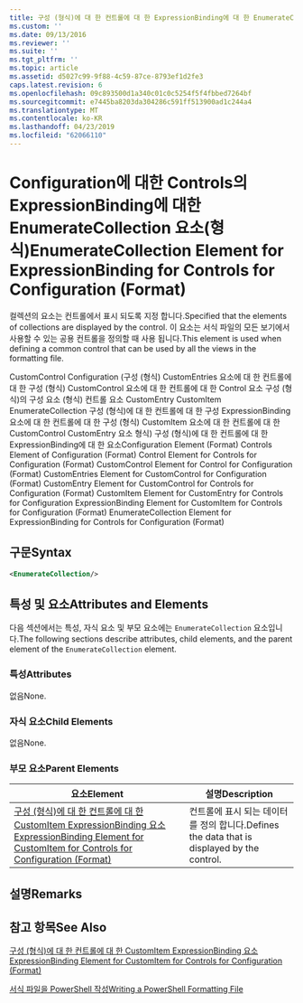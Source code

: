 ```yaml
---
title: 구성 (형식)에 대 한 컨트롤에 대 한 ExpressionBinding에 대 한 EnumerateCollection 요소 | Microsoft Docs
ms.custom: ''
ms.date: 09/13/2016
ms.reviewer: ''
ms.suite: ''
ms.tgt_pltfrm: ''
ms.topic: article
ms.assetid: d5027c99-9f88-4c59-87ce-8793ef1d2fe3
caps.latest.revision: 6
ms.openlocfilehash: 09c893500d1a340c01c0c5254f5f4fbbed7264bf
ms.sourcegitcommit: e7445ba8203da304286c591ff513900ad1c244a4
ms.translationtype: MT
ms.contentlocale: ko-KR
ms.lasthandoff: 04/23/2019
ms.locfileid: "62066110"
---
```

# <a name="enumeratecollection-element-for-expressionbinding-for-controls-for-configuration-format"></a><span data-ttu-id="6e7f7-102">Configuration에 대한 Controls의 ExpressionBinding에 대한 EnumerateCollection 요소(형식)</span><span class="sxs-lookup"><span data-stu-id="6e7f7-102">EnumerateCollection Element for ExpressionBinding for Controls for Configuration (Format)</span></span>

<span data-ttu-id="6e7f7-103">컬렉션의 요소는 컨트롤에서 표시 되도록 지정 합니다.</span><span class="sxs-lookup"><span data-stu-id="6e7f7-103">Specified that the elements of collections are displayed by the control.</span></span> <span data-ttu-id="6e7f7-104">이 요소는 서식 파일의 모든 보기에서 사용할 수 있는 공용 컨트롤을 정의할 때 사용 됩니다.</span><span class="sxs-lookup"><span data-stu-id="6e7f7-104">This element is used when defining a common control that can be used by all the views in the formatting file.</span></span>

<span data-ttu-id="6e7f7-105">CustomControl Configuration (구성 (형식) CustomEntries 요소에 대 한 컨트롤에 대 한 구성 (형식) CustomControl 요소에 대 한 컨트롤에 대 한 Control 요소 구성 (형식)의 구성 요소 (형식) 컨트롤 요소 CustomEntry CustomItem EnumerateCollection 구성 (형식)에 대 한 컨트롤에 대 한 구성 ExpressionBinding 요소에 대 한 컨트롤에 대 한 구성 (형식) CustomItem 요소에 대 한 컨트롤에 대 한 CustomControl CustomEntry 요소 형식) 구성 (형식)에 대 한 컨트롤에 대 한 ExpressionBinding에 대 한 요소</span><span class="sxs-lookup"><span data-stu-id="6e7f7-105">Configuration Element (Format) Controls Element of Configuration (Format) Control Element for Controls for Configuration (Format) CustomControl Element for Control for Configuration (Format) CustomEntries Element for CustomControl for Configuration (Format) CustomEntry Element for CustomControl for Controls for Configuration (Format) CustomItem Element for CustomEntry for Controls for Configuration ExpressionBinding Element for CustomItem for Controls for Configuration (Format) EnumerateCollection Element for ExpressionBinding for Controls for Configuration (Format)</span></span>

## <a name="syntax"></a><span data-ttu-id="6e7f7-106">구문</span><span class="sxs-lookup"><span data-stu-id="6e7f7-106">Syntax</span></span>

```xml
<EnumerateCollection/>
```

## <a name="attributes-and-elements"></a><span data-ttu-id="6e7f7-107">특성 및 요소</span><span class="sxs-lookup"><span data-stu-id="6e7f7-107">Attributes and Elements</span></span>

<span data-ttu-id="6e7f7-108">다음 섹션에서는 특성, 자식 요소 및 부모 요소에는 `EnumerateCollection` 요소입니다.</span><span class="sxs-lookup"><span data-stu-id="6e7f7-108">The following sections describe attributes, child elements, and the parent element of the `EnumerateCollection` element.</span></span>

### <a name="attributes"></a><span data-ttu-id="6e7f7-109">특성</span><span class="sxs-lookup"><span data-stu-id="6e7f7-109">Attributes</span></span>

<span data-ttu-id="6e7f7-110">없음</span><span class="sxs-lookup"><span data-stu-id="6e7f7-110">None.</span></span>

### <a name="child-elements"></a><span data-ttu-id="6e7f7-111">자식 요소</span><span class="sxs-lookup"><span data-stu-id="6e7f7-111">Child Elements</span></span>

<span data-ttu-id="6e7f7-112">없음</span><span class="sxs-lookup"><span data-stu-id="6e7f7-112">None.</span></span>

### <a name="parent-elements"></a><span data-ttu-id="6e7f7-113">부모 요소</span><span class="sxs-lookup"><span data-stu-id="6e7f7-113">Parent Elements</span></span>

|<span data-ttu-id="6e7f7-114">요소</span><span class="sxs-lookup"><span data-stu-id="6e7f7-114">Element</span></span>|<span data-ttu-id="6e7f7-115">설명</span><span class="sxs-lookup"><span data-stu-id="6e7f7-115">Description</span></span>|
|-------------|-----------------|
|[<span data-ttu-id="6e7f7-116">구성 (형식)에 대 한 컨트롤에 대 한 CustomItem ExpressionBinding 요소</span><span class="sxs-lookup"><span data-stu-id="6e7f7-116">ExpressionBinding Element for CustomItem for Controls for Configuration (Format)</span></span>](./expressionbinding-element-for-customitem-for-controls-for-configuration-format.md)|<span data-ttu-id="6e7f7-117">컨트롤에 표시 되는 데이터를 정의 합니다.</span><span class="sxs-lookup"><span data-stu-id="6e7f7-117">Defines the data that is displayed by the control.</span></span>|

## <a name="remarks"></a><span data-ttu-id="6e7f7-118">설명</span><span class="sxs-lookup"><span data-stu-id="6e7f7-118">Remarks</span></span>

## <a name="see-also"></a><span data-ttu-id="6e7f7-119">참고 항목</span><span class="sxs-lookup"><span data-stu-id="6e7f7-119">See Also</span></span>

[<span data-ttu-id="6e7f7-120">구성 (형식)에 대 한 컨트롤에 대 한 CustomItem ExpressionBinding 요소</span><span class="sxs-lookup"><span data-stu-id="6e7f7-120">ExpressionBinding Element for CustomItem for Controls for Configuration (Format)</span></span>](./expressionbinding-element-for-customitem-for-controls-for-configuration-format.md)

[<span data-ttu-id="6e7f7-121">서식 파일을 PowerShell 작성</span><span class="sxs-lookup"><span data-stu-id="6e7f7-121">Writing a PowerShell Formatting File</span></span>](./writing-a-powershell-formatting-file.md)

